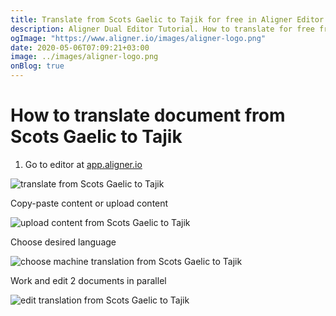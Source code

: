 ```yaml
---
title: Translate from Scots Gaelic to Tajik for free in Aligner Editor
description: Aligner Dual Editor Tutorial. How to translate for free from Scots Gaelic to Tajik. Aligner is multilingual document management platform. 
ogImage: "https://www.aligner.io/images/aligner-logo.png"
date: 2020-05-06T07:09:21+03:00
image: ../images/aligner-logo.png
onBlog: true
---
```


# How to translate document from Scots Gaelic to Tajik

1. Go to editor at [app.aligner.io](https://app.aligner.io "Aligner App web page")

![translate from Scots Gaelic to Tajik](../aligner-blank-editor.png "translate from Scots Gaelic to Tajik")

Copy-paste content or upload content

![upload content from Scots Gaelic to Tajik](../aligner-uploaded-document.png "upload content from Scots Gaelic to Tajik")

Choose desired language

![choose machine translation from Scots Gaelic to Tajik](../aligner-language-dropdown.png "choose machine translation from Scots Gaelic to Tajik")

Work and edit 2 documents in parallel

![edit translation from Scots Gaelic to Tajik](../aligner-double-sitded-editor.png "edit translation from Scots Gaelic to Tajik")


